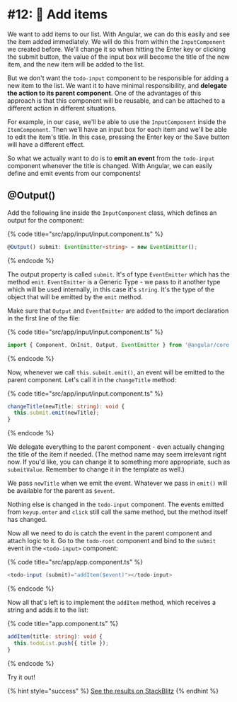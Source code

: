 # \#12: 📌 Add items

We want to add items to our list. With Angular, we can do this easily and see the item added immediately. We will do this from within the `InputComponent` we created before. We'll change it so when hitting the Enter key or clicking the submit button, the value of the input box will become the title of the new item, and the new item will be added to the list.

But we don't want the `todo-input` component to be responsible for adding a new item to the list. We want it to have minimal responsibility, and **delegate the action to its parent component**. One of the advantages of this approach is that this component will be reusable, and can be attached to a different action in different situations.

For example, in our case, we'll be able to use the `InputComponent` inside the `ItemComponent`. Then we'll have an input box for each item and we'll be able to edit the item's title. In this case, pressing the Enter key or the Save button will have a different effect.

So what we actually want to do is to **emit an event** from the `todo-input` component whenever the title is changed. With Angular, we can easily define and emit events from our components!

## @Output\(\)

Add the following line inside the `InputComponent` class, which defines an output for the component:

{% code title="src/app/input/input.component.ts" %}
```typescript
@Output() submit: EventEmitter<string> = new EventEmitter();
```
{% endcode %}

The output property is called `submit`. It's of type `EventEmitter` which has the method `emit`. `EventEmitter` is a Generic Type - we pass to it another type which will be used internally, in this case it's `string`. It's the type of the object that will be emitted by the `emit` method.

Make sure that `Output` and `EventEmitter` are added to the import declaration in the first line of the file:

{% code title="src/app/input/input.component.ts" %}
```typescript
import { Component, OnInit, Output, EventEmitter } from '@angular/core';
```
{% endcode %}

Now, whenever we call `this.submit.emit()`, an event will be emitted to the parent component. Let's call it in the `changeTitle` method:

{% code title="src/app/input/input.component.ts" %}
```typescript
changeTitle(newTitle: string): void {
  this.submit.emit(newTitle);
}
```
{% endcode %}

We delegate everything to the parent component - even actually changing the title of the item if needed. \(The method name may seem irrelevant right now. If you'd like, you can change it to something more appropriate, such as `submitValue`. Remember to change it in the template as well.\)

We pass `newTitle` when we emit the event. Whatever we pass in `emit()` will be available for the parent as `$event`.

Nothing else is changed in the `todo-input` component. The events emitted from `keyup.enter` and `click` still call the same method, but the method itself has changed.

Now all we need to do is catch the event in the parent component and attach logic to it. Go to the `todo-root` component and bind to the `submit` event in the `<todo-input>` component:

{% code title="src/app/app.component.ts" %}
```typescript
<todo-input (submit)="addItem($event)"></todo-input>
```
{% endcode %}

Now all that's left is to implement the `addItem` method, which receives a string and adds it to the list:

{% code title="app.component.ts" %}
```typescript
addItem(title: string): void {
  this.todoList.push({ title });
}
```
{% endcode %}

Try it out!

{% hint style="success" %}
[See the results on StackBlitz](https://stackblitz.com/github/angularbootcamp/todo-list-tutorial-steps/tree/step-11_Add_items)
{% endhint %}

